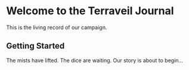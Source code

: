 # Welcome to the Terraveil Journal

This is the living record of our campaign.

## Getting Started

The mists have lifted. The dice are waiting. Our story is about to begin...